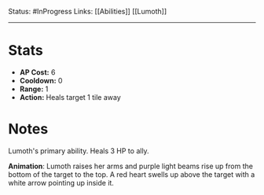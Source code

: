
Status: #InProgress 
Links: [[Abilities]] [[Lumoth]]
___
# Stats
- **AP Cost:** 6
- **Cooldown:** 0
- **Range:** 1
- **Action:** Heals target 1 tile away
# Notes

Lumoth's primary ability. Heals 3 HP to ally.

**Animation**: Lumoth raises her arms and purple light beams rise up from the bottom of the target to the top. A red heart swells up above the target with a white arrow pointing up inside it.